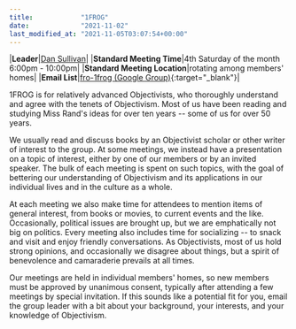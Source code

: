 ```yaml
---
title:            "1FROG"
date:             "2021-11-02"
last_modified_at: "2021-11-05T03:07:54+00:00"
---
```


|**Leader**|[Dan Sullivan](mailto:dansullivanstl@gmail.com?subject=Interest+in+1FROG)|
|**Standard Meeting Time**|4th Saturday of the month<br />6:00pm - 10:00pm|
|**Standard Meeting Location**|rotating among members' homes|
|**Email List**|[fro-1frog (Google Group)](http://groups.google.com/group/fro-1frog){:target="&lowbar;blank"}|


1FROG is for relatively advanced Objectivists, who thoroughly understand and agree with the tenets of Objectivism. Most of us have been reading and studying Miss Rand's ideas for over ten years -- some of us for over 50 years.

We usually read and discuss books by an Objectivist scholar or other writer of interest to the group. At some meetings, we instead have a presentation on a topic of interest, either by one of our members or by an invited speaker. The bulk of each meeting is spent on such topics, with the goal of bettering our understanding of Objectivism and its applications in our individual lives and in the culture as a whole.

At each meeting we also make time for attendees to mention items of general interest, from books or movies, to current events and the like. Occasionally, political issues are brought up, but we are emphatically not big on politics. Every meeting also includes time for socializing -- to snack and visit and enjoy friendly conversations. As Objectivists, most of us hold strong opinions, and occasionally we disagree about things, but a spirit of benevolence and camaraderie prevails at all times.

Our meetings are held in individual members' homes, so new members must be approved by unanimous consent, typically after attending a few meetings by special invitation. If this sounds like a potential fit for you, email the group leader with a bit about your background, your interests, and your knowledge of Objectivism.
